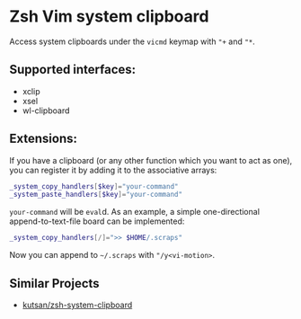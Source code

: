 # Zsh Vim system clipboard
Access system clipboards under the `vicmd` keymap with `"+` and `"*`.

## Supported interfaces:

- xclip
- xsel
- wl-clipboard

## Extensions:

If you have a clipboard (or any other function which you want to act as one),
you can register it by adding it to the associative arrays:

```zsh
_system_copy_handlers[$key]="your-command"
_system_paste_handlers[$key]="your-command"
```

`your-command` will be `eval`d.
As an example, a simple one-directional append-to-text-file board can be implemented:

```zsh
_system_copy_handlers[/]=">> $HOME/.scraps"
```
Now you can append to `~/.scraps` with `"/y<vi-motion>`.

## Similar Projects

- [kutsan/zsh-system-clipboard](https://github.com/kutsan/zsh-system-clipboard)
